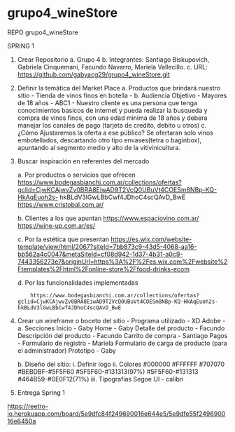 # grupo4_wineStore
REPO grupo4_wineStore

SPRING 1

1.	Crear Repositorio
      a.	Grupo 4
      b.	Integrantes: Santiago Biskupovich, Gabriela Cinquemani, Facundo Navarro, Mariela Vallecillo.
      c.	URL: https://github.com/gabyacg29/grupo4_wineStore.git
2.	Definir la temática del Market Place
      a.	Productos que brindará nuestro sitio - Tienda de vinos finos en botella -
      b.	Audiencia Objetivo - Mayores de 18 años  - ABC1 - Nuestro cliente es una persona que tenga conocimientos basicos de internet y pueda realizar la busqueda y compra de vinos finos, con una edad minima de 18 años y debera manejar los canales de pago (tarjeta de credito, debito u otros)
      c.	¿Cómo Ajustaremos la oferta a ese público? Se ofertaran solo vinos embotellados, descartando otro tipo envases(tetra o baginbox), apuntando al segmento medio y alto de la vitivinicultura.
3.	Buscar inspiración en referentes del mercado
      
      a.	Por productos o servicios que ofrecen
       https://www.bodegasbianchi.com.ar/collections/ofertas?gclid=CjwKCAjwvZv0BRA8EiwAD9T2VcQ0UBuVt4COESm8NBp-KQ-HkAqEuoh2s-        hkBLdV3lGwLBbCwf4JDhoC4scQAvD_BwE
       https://www.cristobal.com.ar/
       
      b.	Clientes a los que apuntan
      https://www.espaciovino.com.ar/
      https://wine-up.com.ar/es/
      
      c.	Por la estética que presentan
      https://es.wix.com/website-template/view/html/2067?siteId=7bb873c9-43d5-4068-aa16-bb562a4c0047&metaSiteId=cf08d942-1d37-4b31-a0c9-7443356273e7&originUrl=https%3A%2F%2Fes.wix.com%2Fwebsite%2Ftemplates%2Fhtml%2Fonline-store%2Ffood-drinks-ecom
      
      d.	Por las funcionalidades implementadas
      
            https://www.bodegasbianchi.com.ar/collections/ofertas?gclid=CjwKCAjwvZv0BRA8EiwAD9T2VcQ0UBuVt4COESm8NBp-KQ-HkAqEuoh2s-      hkBLdV3lGwLBbCwf4JDhoC4scQAvD_BwE
            
            
4.	Crear un wireframe o boceto del sitio - Programa utilizado - XD Adobe -
      a.	Secciones
                  Inicio - Gaby
            	Home - Gaby
            	Detalle del producto - Facundo
                        Descripción del producto - Facundo
            	Carrito de compra - Santiago
            	      Pagos - 
                  Formulario de registro - Mariela
            	Formulario de carga de producto (para el administrador)
                  Prototipo - Gaby
                  
                  
      b.	Diseño del sitio:
            i.	Definir logo
            ii.	Colores
                  #000000
                  #FFFFFF
                  #707070
                  #BEBDBF-#5F5F60
                  #5F5F60-#131313(97%)
                  #5F5F60-#131313
                  #464B59-#0E0F12(71%)
            iii.	Tipografías
                 Segoe UI - calibri
5.	Entrega Spring 1

https://reetro-io.herokuapp.com/board/5e9dfc84f249690016e644e5/5e9dfe55f249690016e6450a
